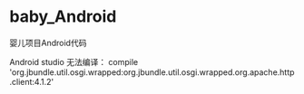 baby_Android
============

婴儿项目Android代码


Android studio 无法编译：
    compile 'org.jbundle.util.osgi.wrapped:org.jbundle.util.osgi.wrapped.org.apache.http.client:4.1.2'

